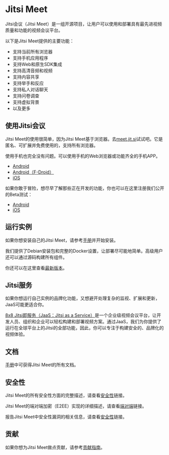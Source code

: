 # Jitsi Meet

Jitsi会议（Jitsi Meet）是一组开源项目，让用户可以使用和部署具有最先进视频质量和功能的视频会议平台。

以下是Jitsi Meet提供的主要功能：
+ 支持当前所有浏览器
+ 支持手机应用程序
+ 支持Web和原生SDK集成
+ 支持高清音频和视频
+ 支持内容共享
+ 支持举手和反应
+ 支持私人对话聊天
+ 支持问卷调查
+ 支持虚拟背景
+ 以及更多

## 使用Jitsi会议

Jitsi Meet的使用很简单，因为Jitsi Meet基于浏览器。去[meet.jit.si](https://meet.jit.si)试试吧。它是匿名、可扩展并免费使用的，支持所有浏览器。

使用手机也完全没有问题。可以使用手机的Web浏览器或功能齐全的手机APP。
+ [Android](https://play.google.com/store/apps/details?id=org.jitsi.meet)
+ [Android（F-Droid）](https://f-droid.org/en/packages/org.jitsi.meet/)
+ [iOS](https://itunes.apple.com/us/app/jitsi-meet/id1165103905)

如果你敢于冒险，想尽早了解那些正在开发的功能，你也可以在这里注册我们公开的Beta测试：
+ [Android](https://play.google.com/apps/testing/org.jitsi.meet)
+ [iOS](https://testflight.apple.com/join/isy6ja7S)

## 运行实例

如果你想安装自己的Jitsi Meet，请参考[手册](https://jitsi.github.io/handbook/docs/devops-guide/)并开始安装。

我们提供了Debian安装包和完整的Docker设置，让部署尽可能地简单。高级用户还可以通过源码构建所有组件。

你还可以在这里查看[最新版本](https://jitsi.github.io/handbook/docs/releases)。

## Jitsi服务

如果你想运行自己实例的品牌化功能，又想避开处理复杂的监视、扩展和更新，JaaS可能更适合你。

[8x8 Jitsi即服务（JaaS：Jitsi as a Service）](https://jaas.8x8.vc)是一个企业级视频会议平台，让开发人员、组织和企业可以轻松构建和部署视频方案。通过JaaS，我们为你提供了运行在全球平台上的Jitsi的全部功能，因此，你可以专注于构建安全的、品牌化的视频体验。

## 文档

[手册](https://jitsi.github.io/handbook/)中可获得Jitsi Meet的所有文档。

## 安全性

Jitsi Meet的所有安全性方面的完整描述，请查看[安全性](https://jitsi.org/security)链接。

Jitsi Meet的端对端加密（E2EE）实现的详细描述，请查看[端对端](https://jitsi.org/e2ee-whitepaper/)链接。

报告Jitsi Meet中安全性漏洞的相关信息，请查看[安全性](安全性.md)链接。

## 贡献

如果你想为Jitsi Meet做点贡献，请参考[贡献指南](08.contribute.md)。
